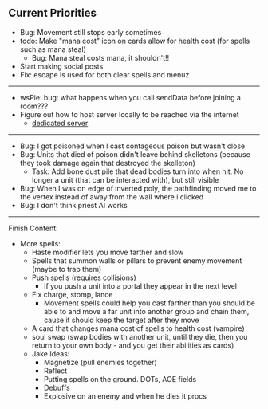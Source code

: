 ## Current Priorities
- Bug: Movement still stops early sometimes
- todo: Make "mana cost" icon on cards allow for health cost (for spells such as mana steal)
    - Bug: Mana steal costs mana, it shouldn't!!
- Start making social posts
- Fix: escape is used for both clear spells and menuz

---
- wsPie: bug: what happens when you call sendData before joining a room???
- Figure out how to host server locally to be reached via the internet
    - [dedicated server](https://help.steampowered.com/en/faqs/view/6F46-9698-9682-8DB8)
---
- Bug: I got poisoned when I cast contageous poison but wasn't close
- Bug: Units that died of poison didn't leave behind skelletons (because they took damage again that destroyed the skelleton)
    - Task: Add bone dust pile that dead bodies turn into when hit.  No longer a unit (that can be interacted with), but still visible
- Bug: When I was on edge of inverted poly, the pathfinding moved me to the vertex instead of away from the wall where i clicked
- Bug: I don't think priest AI works
---
Finish Content:
- More spells:
    - Haste modifier lets you move farther and slow
    - Spells that summon walls or pillars to prevent enemy movement (maybe to trap them)
    - Push spells (requires collisions)
        - If you push a unit into a portal they appear in the next level
    - Fix charge, stomp, lance
        - Movement spells could help you cast farther than you should be able to and move a far unit into another group and chain them, cause it should keep the target after they move
    - A card that changes mana cost of spells to health cost (vampire)
    - soul swap (swap bodies with another unit, until they die, then you return to your own body - and you get their abilities as cards)
    - Jake Ideas:
        - Magnetize (pull enemies together)
        - Reflect
        - Putting spells on the ground. DOTs, AOE fields
        - Debuffs
        - Explosive on an enemy and when he dies it procs